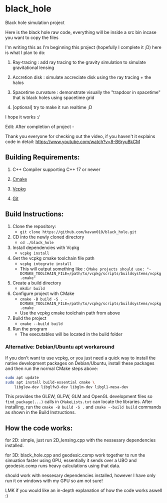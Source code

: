 # **black**_**hole**

Black hole simulation project

Here is the black hole raw code, everything will be inside a src bin incase you want to copy the files

I'm writing this as I'm beginning this project (hopefully I complete it ;D) here is what I plan to do:

1. Ray-tracing : add ray tracing to the gravity simulation to simulate gravitational lensing

2. Accretion disk : simulate accreciate disk using the ray tracing + the halos

3. Spacetime curvature : demonstrate visually the "trapdoor in spacetime" that is black holes using spacetime grid

4. [optional] try to make it run realtime ;D

I hope it works :/

Edit: After completion of project -

Thank you everyone for checking out the video, if you haven't it explains code in detail: https://www.youtube.com/watch?v=8-B6ryuBkCM

## **Building Requirements:**

1. C++ Compiler supporting C++ 17 or newer

2. [Cmake](https://cmake.org/)

3. [Vcpkg](https://vcpkg.io/en/)

4. [Git](https://git-scm.com/)

## **Build Instructions:**

1. Clone the repository:
	-  `git clone https://github.com/kavan010/black_hole.git`
2. CD into the newly cloned directory
	- `cd ./black_hole` 
3. Install dependencies with Vcpkg
	- `vcpkg install`
4. Get the vcpkg cmake toolchain file path
	- `vcpkg integrate install`
	- This will output something like : `CMake projects should use: "-DCMAKE_TOOLCHAIN_FILE=/path/to/vcpkg/scripts/buildsystems/vcpkg.cmake"`
5. Create a build directory
	- `mkdir build`
6. Configure project with CMake
	-  `cmake -B build -S . -DCMAKE_TOOLCHAIN_FILE=/path/to/vcpkg/scripts/buildsystems/vcpkg.cmake`
	- Use the vcpkg cmake toolchain path from above
7. Build the project
	- `cmake --build build`
8. Run the program
	- The executables will be located in the build folder

### Alternative: Debian/Ubuntu apt workaround

If you don't want to use vcpkg, or you just need a quick way to install the native development packages on Debian/Ubuntu, install these packages and then run the normal CMake steps above:

```bash
sudo apt update
sudo apt install build-essential cmake \
	libglew-dev libglfw3-dev libglm-dev libgl1-mesa-dev
```

This provides the GLEW, GLFW, GLM and OpenGL development files so `find_package(...)` calls in `CMakeLists.txt` can locate the libraries. After installing, run the `cmake -B build -S .` and `cmake --build build` commands as shown in the Build Instructions.

## **How the code works:**
for 2D: simple, just run 2D_lensing.cpp with the nessesary dependencies installed.

for 3D: black_hole.cpp and geodesic.comp work together to run the simuation faster using GPU, essentially it sends over a UBO and geodesic.comp runs heavy calculations using that data.

should work with nessesary dependencies installed, however I have only run it on windows with my GPU so am not sure!

LMK if you would like an in-depth explanation of how the code works aswell :)
